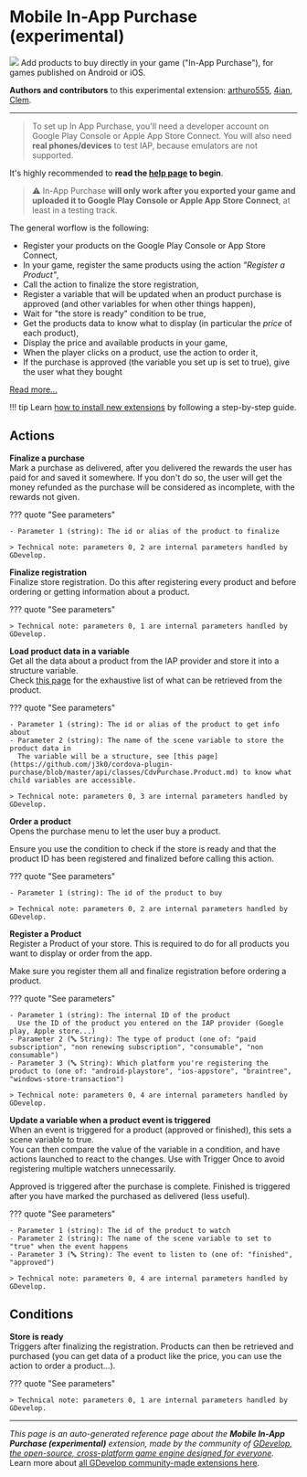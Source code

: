 # Mobile In-App Purchase (experimental)

<img src="https://resources.gdevelop-app.com/assets/Icons/Glyphster Pack/Master/SVG/Shopping and Ecommerce/Shopping and Ecommerce_wallet_money_cash.svg" class="extension-icon"></img>
Add products to buy directly in your game ("In-App Purchase"), for games published on Android or iOS.

**Authors and contributors** to this experimental extension: [arthuro555](https://gd.games/arthuro555), [4ian](https://gd.games/4ian), [Clem](https://gd.games/Clem).

---

> To set up In App Purchase, you'll need a developer account on Google Play Console or Apple App Store Connect. You will also need **real phones/devices** to test IAP, because emulators are not supported.

It's highly recommended to **read the [help page](https://wiki.gdevelop.io/gdevelop5/extensions/in-app-purchase) to begin**. 

> ⚠️ In-App Purchase **will only work after you exported your game and uploaded it to Google Play Console or Apple App Store Connect**, at least in a testing track.

The general worflow is the following:


- Register your products on the Google Play Console or App Store Connect,
- In your game, register the same products using the action *"Register a Product"*,
- Call the action to finalize the store registration,
- Register a variable that will be updated when an product purchase is approved (and other variables for when other things happen),
- Wait for "the store is ready" condition to be true,
- Get the products data to know what to display (in particular the *price* of each product),
- Display the price and available products in your game,
- When the player clicks on a product, use the action to order it,
- If the purchase is approved (the variable you set up is set to true), give the user what they bought


[Read more...](/gdevelop5/extensions/in-app-purchase/setup)

!!! tip
    Learn [how to install new extensions](/gdevelop5/extensions/search) by following a step-by-step guide.

## Actions

**Finalize a purchase**  
Mark a purchase as delivered, after you delivered the rewards the user has paid for and saved it somewhere. If you don't do so, the user will get the money refunded as the purchase will be considered as incomplete, with the rewards not given.

??? quote "See parameters"

    - Parameter 1 (string): The id or alias of the product to finalize

    > Technical note: parameters 0, 2 are internal parameters handled by GDevelop.

**Finalize registration**  
Finalize store registration. Do this after registering every product and before ordering or getting information about a product.

??? quote "See parameters"



    > Technical note: parameters 0, 1 are internal parameters handled by GDevelop.

**Load product data in a variable**  
Get all the data about a product from the IAP provider and store it into a structure variable.  
Check [this page](https://github.com/j3k0/cordova-plugin-purchase/blob/master/api/classes/CdvPurchase.Product.md) for the exhaustive list of what can be retrieved from the product.

??? quote "See parameters"

    - Parameter 1 (string): The id or alias of the product to get info about
    - Parameter 2 (string): The name of the scene variable to store the product data in
      The variable will be a structure, see [this page](https://github.com/j3k0/cordova-plugin-purchase/blob/master/api/classes/CdvPurchase.Product.md) to know what child variables are accessible.

    > Technical note: parameters 0, 3 are internal parameters handled by GDevelop.

**Order a product**  
Opens the purchase menu to let the user buy a product.  

Ensure you use the condition to check if the store is ready and that the product ID has been registered and finalized before calling this action.

??? quote "See parameters"

    - Parameter 1 (string): The id of the product to buy

    > Technical note: parameters 0, 2 are internal parameters handled by GDevelop.

**Register a Product**  
Register a Product of your store. This is required to do for all products you want to display or order from the app.   

Make sure you register them all and finalize registration before ordering a product.

??? quote "See parameters"

    - Parameter 1 (string): The internal ID of the product
      Use the ID of the product you entered on the IAP provider (Google play, Apple store...)
    - Parameter 2 (🔤 String): The type of product (one of: "paid subscription", "non renewing subscription", "consumable", "non consumable")
    - Parameter 3 (🔤 String): Which platform you're registering the product to (one of: "android-playstore", "ios-appstore", "braintree", "windows-store-transaction")

    > Technical note: parameters 0, 4 are internal parameters handled by GDevelop.

**Update a variable when a product event is triggered**  
When an event is triggered for a product (approved or finished), this sets a scene variable to true.   
You can then compare the value of the variable in a condition, and have actions launched to react to the changes.
Use with Trigger Once to avoid registering multiple watchers unnecessarily.

Approved is triggered after the purchase is complete.
Finished is triggered after you have marked the purchased as delivered (less useful).

??? quote "See parameters"

    - Parameter 1 (string): The id of the product to watch
    - Parameter 2 (string): The name of the scene variable to set to "true" when the event happens
    - Parameter 3 (🔤 String): The event to listen to (one of: "finished", "approved")

    > Technical note: parameters 0, 4 are internal parameters handled by GDevelop.

## Conditions

**Store is ready**  
Triggers after finalizing the registration. Products can then be retrieved and purchased (you can get data of a product like the price, you can use the action to order a product...).

??? quote "See parameters"



    > Technical note: parameters 0, 1 are internal parameters handled by GDevelop.




---

*This page is an auto-generated reference page about the **Mobile In-App Purchase (experimental)** extension, made by the community of [GDevelop, the open-source, cross-platform game engine designed for everyone](https://gdevelop.io/).* Learn more about [all GDevelop community-made extensions here](/gdevelop5/extensions).